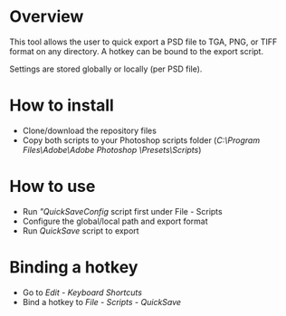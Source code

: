 # Overview
This tool allows the user to quick export a PSD file to TGA, PNG, or TIFF format on any directory. A hotkey can be bound to the export script.

Settings are stored globally or locally (per PSD file).

# How to install
- Clone/download the repository files
- Copy both scripts to your Photoshop scripts folder (*C:\Program Files\Adobe\Adobe Photoshop <Version>\Presets\Scripts*)

# How to use
- Run *"QuickSaveConfig* script first under File - Scripts
- Configure the global/local path and export format
- Run *QuickSave* script to export

# Binding a hotkey
- Go to *Edit - Keyboard Shortcuts*
- Bind a hotkey to *File - Scripts - QuickSave*